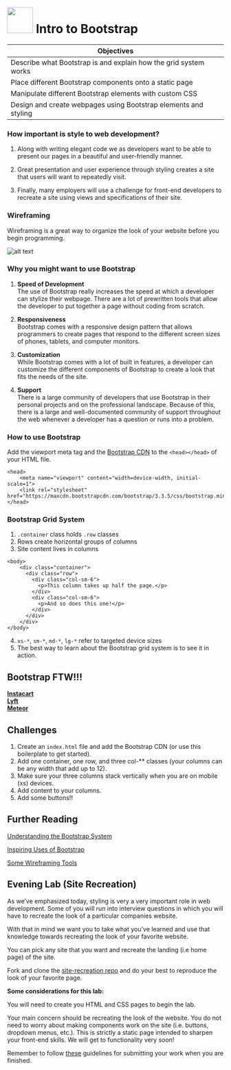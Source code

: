 #  <img src="https://cloud.githubusercontent.com/assets/7833470/10423298/ea833a68-7079-11e5-84f8-0a925ab96893.png" width="60">  Intro to Bootstrap
| Objectives|
|-----------|
|Describe what Bootstrap is and explain how the grid system works|
|Place different Bootstrap components onto a static page|
|Manipulate different Bootstrap elements with custom CSS|
|Design and create webpages using Bootstrap elements and styling|

### How important is style to web development?
 1. Along with writing elegant code we as developers want to be able to present our pages in a beautiful and user-friendly manner.

 2. Great presentation and user experience through styling creates a site that users will want to repeatedly visit.

 3. Finally, many employers will use a challenge for front-end developers to recreate a site using views and specifications of their site.



 ### Wireframing

   Wireframing is a great way to organize the look of your website before you begin programming.

 ![alt text](http://urlnextdoor.com/content-include-images/wireframe-gridded.jpg "Logo Title Text 1")






### Why you might want to use Bootstrap
 1. <b>Speed of Development</b><br>
  The use of Bootstrap really increases the speed at which a developer can stylize their webpage.  There are a lot of prewritten tools that allow the developer to put together a page without coding from scratch.

 2. <b>Responsiveness</b><br>
  Bootstrap comes with a responsive design pattern that allows programmers to create pages that respond to the different screen sizes of phones, tablets, and computer monitors.

 3. <b>Customization</b><br>
  While Bootstrap comes with a lot of built in features, a developer can customize the different components of Bootstrap to create a look that fits the needs of the site.

 4. <b>Support</b><br>
  There is a large community of developers that use Bootstrap in their personal projects and on the professional landscape.  Because of this, there is a large and well-documented community of support throughout the web whenever a developer has a question or runs into a problem.

### How to use Bootstrap
Add the viewport meta tag and the <a href="http://getbootstrap.com/getting-started/#download">Bootstrap CDN</a> to the ```<head></head>``` of your HTML file.

```
<head>
    <meta name="viewport" content="width=device-width, initial-scale=1">
    <link rel="stylesheet" href="https://maxcdn.bootstrapcdn.com/bootstrap/3.3.5/css/bootstrap.min.css">
</head>
```

### Bootstrap Grid System
1.  `.container` class holds `.row` classes
2.  Rows create horizontal groups of columns
3.  Site content lives in columns
```
<body>
    <div class="container">
      <div class="row">
        <div class="col-sm-6">
          <p>This column takes up half the page.</p>
        </div>
        <div class="col-sm-6">
          <p>And so does this one!</p>
        </div>
      </div>
    </div>
</body>
```
4.  `xs-*`, `sm-*`, `md-*`, `lg-*` refer to targeted device sizes  
5.  The best way to learn about the Bootstrap grid system is to see it in action.

## Bootstrap FTW!!!

<b><a href="https://www.instacart.com/">Instacart</a></b><br>
<b><a href="https://www.lyft.com/">Lyft</a></b><br>
<b><a href="https://www.meteor.com/">Meteor</a></b>

## Challenges

1. Create an ```index.html``` file and add the Bootstrap CDN (or use this boilerplate to get started).
2. Add one container, one row, and three col-** classes (your columns can be any width that add up to 12).
3. Make sure your three columns stack vertically when you are on mobile (xs) devices.
4. Add content to your columns.
5. Add some buttons!!


## Further Reading

<a href="https://scotch.io/tutorials/understanding-the-bootstrap-3-grid-system">Understanding the Bootstrap System</a><br>

<a href="http://expo.getbootstrap.com/">Inspiring Uses of Bootstrap</a><br>

<a href="http://www.creativebloq.com/wireframes/top-wireframing-tools-11121302">Some Wireframing Tools</a>


## Evening Lab (Site Recreation)

As we’ve emphasized today, styling is very a very important role in web development.  Some of you will run into interview questions  in which you will have to recreate the look of a particular companies website.

With that in mind we want you to take what you’ve learned and use that knowledge towards recreating the look of your favorite website.

You can pick any site that you want and recreate the landing (i.e home page) of the site.

Fork and clone the <a href="https://github.com/sf-wdi-24/site-recreation" target="_blank">site-recreation repo</a> and do your best to reproduce the look of your favorite page.

__Some considerations for this lab:__

You will need to create you HTML and CSS pages to begin the lab.

Your main concern should be recreating the look of the website.  You do not need to worry about making components work on the site (i.e. buttons, dropdown menus, etc.).  This is strictly a static page intended to sharpen your front-end skills.  We will get to functionality very soon!

Remember to follow <a href="https://github.com/sf-wdi-24/modules/tree/week-01-day-01-mod-02/week-01-controlling-the-dom/day-01/module-02#homework-submission-with-github" target="_blank">these</a> guidelines for submitting your work when you are finished.
